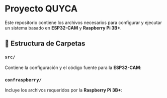 # Proyecto QUYCA

Este repositorio contiene los archivos necesarios para configurar y ejecutar un sistema basado en **ESP32-CAM** y **Raspberry Pi 3B+**.

## 📁 Estructura de Carpetas

### `src/`
Contiene la configuración y el código fuente para la **ESP32-CAM**:

### `confraspberry/`
Incluye los archivos requeridos por la **Raspberry Pi 3B+**:
